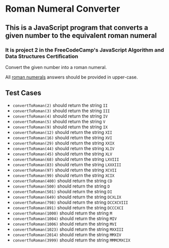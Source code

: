 # Roman Numeral Converter
## This is a JavaScript program that converts a given number to the equivalent roman numeral
### It is project 2 in the FreeCodeCamp's JavaScript Algorithm and Data Structures Certification

Convert the given number into a roman numeral.

All [roman numerals](http://www.mathsisfun.com/roman-numerals.html) answers should be provided in upper-case.

## Test Cases
* `convertToRoman(2)` should return the string `II`
* `convertToRoman(3)` should return the string `III`
* `convertToRoman(4)` should return the string `IV`
* `convertToRoman(5)` should return the string `V`
* `convertToRoman(9)` should return the string `IX`
* `convertToRoman(12)` should return the string `XII`
* `convertToRoman(16)` should return the string `XVI`
* `convertToRoman(29)` should return the string `XXIX`
* `convertToRoman(44)` should return the string `XLIV`
* `convertToRoman(45)` should return the string `XLV`
* `convertToRoman(68)` should return the string `LXVIII`
* `convertToRoman(83)` should return the string `LXXXIII`
* `convertToRoman(97)` should return the string `XCVII`
* `convertToRoman(99)` should return the string `XCIX`
* `convertToRoman(400)` should return the string `CD`
* `convertToRoman(500)` should return the string `D`
* `convertToRoman(501)` should return the string `DI`
* `convertToRoman(649)` should return the string `DCXLIX`
* `convertToRoman(798)` should return the string `DCCXCVIII`
* `convertToRoman(891)` should return the string `DCCCXCI`
* `convertToRoman(1000)` should return the string `M`
* `convertToRoman(1004)` should return the string `MIV`
* `convertToRoman(1006)` should return the string `MVI`
* `convertToRoman(1023)` should return the string `MXXIII`
* `convertToRoman(2014)` should return the string `MMXIV`
* `convertToRoman(3999)` should return the string `MMMCMXCIX`
